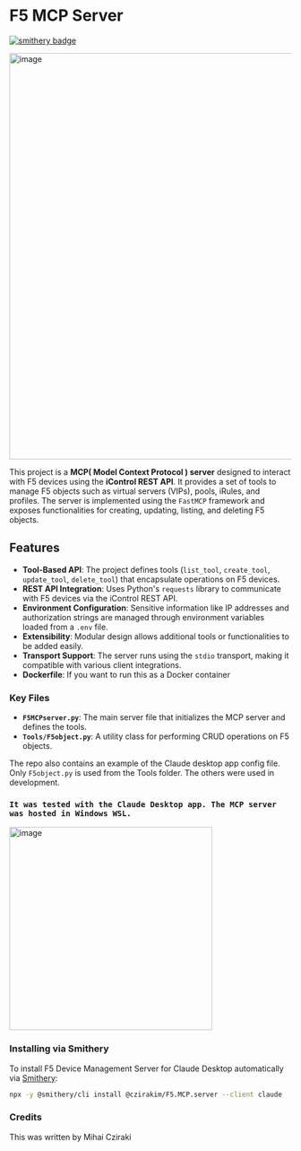 # F5 MCP Server
[![smithery badge](https://smithery.ai/badge/@czirakim/F5.MCP.server)](https://smithery.ai/server/@czirakim/F5.MCP.server)

<img width="724" alt="image" src="https://github.com/user-attachments/assets/6bffb811-3e89-49fb-9d31-c7173afc9adc" />

This project is a **MCP( Model Context Protocol ) server** designed to interact with F5 devices using the **iControl REST API**. It provides a set of tools to manage F5 objects such as virtual servers (VIPs), pools, iRules, and profiles. The server is implemented using the `FastMCP` framework and exposes functionalities for creating, updating, listing, and deleting F5 objects.

## Features

- **Tool-Based API**: The project defines tools (`list_tool`, `create_tool`, `update_tool`, `delete_tool`) that encapsulate operations on F5 devices.
- **REST API Integration**: Uses Python's `requests` library to communicate with F5 devices via the iControl REST API.
- **Environment Configuration**: Sensitive information like IP addresses and authorization strings are managed through environment variables loaded from a `.env` file.
- **Extensibility**: Modular design allows additional tools or functionalities to be added easily.
- **Transport Support**: The server runs using the `stdio` transport, making it compatible with various client integrations.
- **Dockerfile**: If you want to run this as a Docker container

### Key Files

- **`F5MCPserver.py`**: The main server file that initializes the MCP server and defines the tools.
- **`Tools/F5object.py`**: A utility class for performing CRUD operations on F5 objects.

The repo also contains an example of the Claude desktop app config file.
Only `F5object.py` is used from the Tools folder. The others were used in development.

### `It was tested with the Claude Desktop app. The MCP server was hosted in Windows WSL.`


<img width="362" alt="image" src="https://github.com/user-attachments/assets/06ac07e0-2ab7-4675-8c7b-c3809bc364ad" />

### Installing via Smithery

To install F5 Device Management Server for Claude Desktop automatically via [Smithery](https://smithery.ai/server/@czirakim/F5.MCP.server):

```bash
npx -y @smithery/cli install @czirakim/F5.MCP.server --client claude
```


### Credits
This was written by Mihai Cziraki
